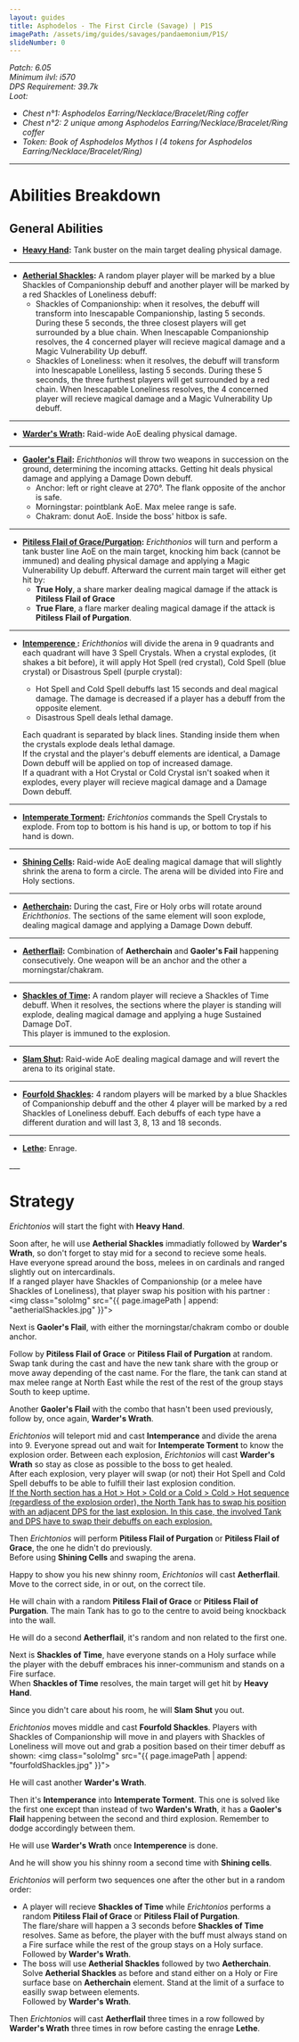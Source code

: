 ```yaml
---
layout: guides
title: Asphodelos - The First Circle (Savage) | P1S
imagePath: /assets/img/guides/savages/pandaemonium/P1S/
slideNumber: 0
---
```


*Patch: 6.05  
Minimum ilvl: i570  
DPS Requirement: 39.7k  
Loot:*
+ *Chest n°1: Asphodelos Earring/Necklace/Bracelet/Ring coffer*
+ *Chest n°2: 2 unique among Asphodelos Earring/Necklace/Bracelet/Ring coffer*
+ *Token: Book of Asphodelos Mythos I (4 tokens for Asphodelos Earring/Necklace/Bracelet/Ring)*

___

<h1><a id="Abilities Breakdown">Abilities Breakdown</a></h1>

<div class="guideSection" markdown="1">
<h2><a id="ABGeneral Abilities">General Abilities</a></h2>

+ **<ins>Heavy Hand</ins>:**
Tank buster on the main target dealing <span class="phys">physical damage</span>.

___

+  **<ins>Aetherial Shackles</ins>:**
A random player player will be marked by a blue <span class="speDebuff">Shackles of Companionship</span> debuff and another player will be marked by a red <span class="speDebuff"> Shackles of Loneliness</span> debuff:  
	+ Shackles of Companionship: when it resolves, the debuff will transform into <span class="speDebuff">Inescapable Companionship</span>, lasting 5 seconds. During these 5 seconds, the three closest players will get surrounded by a blue chain. When <span class="speDebuff">Inescapable Companionship</span> resolves, the 4 concerned player will recieve <span class="magic">magical damage</span> and a <span class="debuff">Magic Vulnerability Up</span> debuff.  
	+ Shackles of Loneliness: when it resolves, the debuff will transform into <span class="speDebuff">Inescapable Loneliless</span>, lasting 5 seconds. During these 5 seconds, the three furthest players will get surrounded by a red chain. When <span class="speDebuff">Inescapable Loneliness</span> resolves, the 4 concerned player will recieve <span class="magic">magical damage</span> and a <span class="debuff">Magic Vulnerability Up</span> debuff.

___

+ **<ins>Warder's Wrath</ins>:**
Raid-wide AoE dealing <span class="phys">physical damage</span>.

___

+  **<ins>Gaoler's Flail</ins>:**
*Erichthonios* will throw two weapons in succession on the ground, determining the incoming attacks. Getting hit deals <span class="phys">physical damage</span> and applying a <span class="debuff">Damage Down</span> debuff.
	+ Anchor: left or right cleave at 270°. The flank opposite of the anchor is safe.  
	+ Morningstar: pointblank AoE. Max melee range is safe.  
	+ Chakram: donut AoE. Inside the boss' hitbox is safe.

___

+  **<ins>Pitiless Flail of Grace/Purgation</ins>:**
*Erichthonios* will turn and perform a tank buster line AoE on the main target, knocking him back (cannot be immuned) and dealing <span class="phys">physical damage</span> and applying a <span class="debuff">Magic Vulnerability Up</span> debuff. 
Afterward the current main target will either get hit by:
	+ **True Holy**, a share marker dealing <span class="magic">magical damage</span> if the attack is **Pitiless Flail of Grace**
	+ **True Flare**, a flare marker dealing <span class="magic">magical damage</span> if the attack is **Pitiless Flail of Purgation**.

___

+ **<ins>Intemperence </ins>:**
*Erichthonios* will divide the arena in 9 quadrants and each quadrant will have 3 Spell Crystals. When a crystal explodes, (it shakes a bit before), it will apply <span class="speDebuff">Hot Spell</span> (red crystal), <span class="speDebuff">Cold Spell</span> (blue crystal) or <span class="speDebuff">Disastrous Spell</span> (purple crystal):
	+ <span class="speDebuff">Hot Spell</span> and <span class="speDebuff">Cold Spell</span> debuffs last 15 seconds and deal <span class="magic">magical damage</span>. The damage is decreased if a player has a debuff from the opposite element.  
	+ <span class="speDebuff">Disastrous Spell</span> deals lethal damage.

	Each quadrant is separated by black lines. Standing inside them when the crystals explode deals lethal damage.  
	If the crystal and the player's debuff elements are identical, a <span class="debuff">Damage Down</span> debuff will be applied on top of increased damage.  
	If a quadrant with a Hot Crystal or Cold Crystal isn't soaked when it explodes, every player will recieve <span class="magic">magical damage</span> and a <span class="debuff">Damage Down</span> debuff.

___

+ **<ins>Intemperate Torment</ins>:**
*Erichtonios* commands the Spell Crystals to explode. From top to bottom is his hand is up, or bottom to top if his hand is down.

___

+ **<ins>Shining Cells</ins>:**
Raid-wide AoE dealing <span class="magic">magical damage</span> that will slightly shrink the arena to form a circle. The arena will be divided into Fire and Holy sections.

___

+ **<ins>Aetherchain</ins>:**
During the cast, Fire or Holy orbs will rotate around *Erichthonios*. The sections of the same element will soon explode, dealing <span class="magic">magical damage</span> and applying a <span class="debuff">Damage Down</span> debuff.

___

+ **<ins>Aetherflail</ins>:**
Combination of **Aetherchain** and **Gaoler's Fail** happening consecutively. One weapon will be an anchor and the other a morningstar/chakram.

___

+ **<ins>Shackles of Time</ins>:**
A random player will recieve a <span class="speDebuff">Shackles of Time</span> debuff. When it resolves, the sections where the player is standing will explode, dealing <span class="magic">magical damage</span> and applying a huge <span class="debuff">Sustained Damage</span> DoT.  
This player is immuned to the explosion.

___

+ **<ins>Slam Shut</ins>:**
Raid-wide AoE dealing <span class="magic">magical damage</span> and will revert the arena to its original state.

___

+ **<ins>Fourfold Shackles</ins>:**
4 random players  will be marked by a blue <span class="speDebuff">Shackles of Companionship</span> debuff and the other 4 player will be marked by a red <span class="speDebuff"> Shackles of Loneliness</span> debuff. Each debuffs of each type have a different duration and will last 3, 8, 13 and 18 seconds.

___

+ **<ins>Lethe</ins>:**
Enrage.
</div>
___
<h1><a id="Strategy">Strategy</a></h1>

<div class="guideSection" markdown="1">
<a id="SPhase 1"></a>

*Erichtonios* will start the fight with **Heavy Hand**.

Soon after, he will use **Aetherial Shackles** immadiatly followed by **Warder's Wrath**, so don't forget to stay mid for a second to recieve some heals.  
Have everyone spread around the boss, melees in on cardinals and ranged slightly out on intercardinals.  
If a ranged player have <span class="speDebuff">Shackles of Companionship</span> (or a melee have <span class="speDebuff">Shackles of Loneliness</span>), that player swap his position with his partner :
<img class="soloImg" src="{{ page.imagePath | append: "aetherialShackles.jpg" }}">

Next is **Gaoler's Flail**, with either the morningstar/chakram combo or double anchor.

Follow by **Pitiless Flail of Grace** or **Pitiless Flail of Purgation** at random. Swap tank during the cast and have the new tank share with the group or move away depending of the cast name. For the flare, the tank can stand at max melee range at North East while the rest of the rest of the group stays South to keep uptime.

Another **Gaoler's Flail** with the combo that hasn't been used previously, follow by, once again, **Warder's Wrath**.

*Erichtonios* will teleport mid and cast **Intemperance** and divide the arena into 9. Everyone spread out and wait for **Intemperate Torment** to know the explosion order. Between each explosion, *Erichtonios* will cast **Warder's Wrath** so stay as close as possible to the boss to get healed.  
After each explosion, very player will swap (or not) their <span class="speDebuff">Hot Spell</span> and <span class="speDebuff">Cold Spell</span> debuffs to be able to fulfill their last explosion condition.  
<u>If the North section has a Hot > Hot > Cold or a Cold > Cold > Hot sequence (regardless of the explosion order), the North Tank has to swap his position with an adjacent DPS for the last explosion. In this case, the involved Tank and DPS have to swap their debuffs on each explosion.</u>

Then *Erichtonios* will perform **Pitiless Flail of Purgation** or **Pitiless Flail of Grace**, the one he didn't do previously.  
Before using **Shining Cells** and swaping the arena.

</div>

<div class="guideSection" markdown="1">
<a id="SPhase 2"></a>

Happy to show you his new shinny room, *Erichtonios* will cast **Aetherflail**. Move to the correct side, in or out, on the correct tile.  

He will chain with a random **Pitiless Flail of Grace** or **Pitiless Flail of Purgation**. The main Tank has to go to the centre to avoid being knockback into the wall.

He will do a second **Aetherflail**, it's random and non related to the first one.

Next is **Shackles of Time**, have everyone stands on a Holy surface while the player with the debuff embraces his inner-communism and stands on a Fire surface.  
When **Shackles of Time** resolves, the main target will get hit by **Heavy Hand**.

Since you didn't care about his room, he will **Slam Shut** you out.

*Erichtonios* moves middle and cast **Fourfold Shackles**. Players with <span class="speDebuff">Shackles of Companionship</span> will move in and players with <span class="speDebuff">Shackles of Loneliness</span> will move out and grab a position based on their timer debuff as shown:
<img class="soloImg" src="{{ page.imagePath | append: "fourfoldShackles.jpg" }}">

He will cast another **Warder's Wrath**.

Then it's **Intemperance** into **Intemperate Torment**. This one is solved like the first one except than instead of two **Warden's Wrath**, it has a **Gaoler's Flail** happening between the second and third explosion. Remember to dodge accordingly between them.

He will use **Warder's Wrath** once **Intemperence** is done.

And he will show you his shinny room a second time with **Shining cells**.
</div>

<div class="guideSection" markdown="1">
<a id="SPhase 3"></a>

*Erichtonios* will perform two sequences one after the other but in a random order:
+ A player will recieve **Shackles of Time** while *Erichtonios* performs a random **Pitiless Flail of Grace** or **Pitiless Flail of Purgation**.  
The flare/share will happen a 3 seconds before **Shackles of Time** resolves. Same as before, the player with the buff must always stand on a Fire surface while the rest of the group stays on a Holy surface.  
	Followed by **Warder's Wrath**.
+ The boss will use **Aetherial Shackles** followed by two **Aetherchain**. Solve **Aetherial Shackles** as before and stand either on a Holy or Fire surface base on **Aetherchain** element. Stand at the limit of a surface to easilly swap  between elements.  
	Followed by **Warder's Wrath**.

Then *Erichtonios* will cast **Aetherflail** three times in a row followed by **Warder's Wrath** three times in row before casting the enrage **Lethe**.
</div>